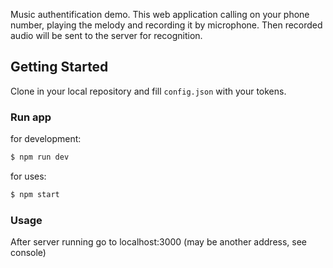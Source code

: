 Music authentification demo.
This web application calling on your phone number, playing the melody and recording it by microphone. Then recorded audio will be sent to the server for recognition.
 
## Getting Started

Clone in your local repository and fill `config.json` with your tokens.

### Run app

for development:
```sh
$ npm run dev
````

for uses:
```sh
$ npm start
````

### Usage

After server running go to localhost:3000 (may be another address, see console) 
